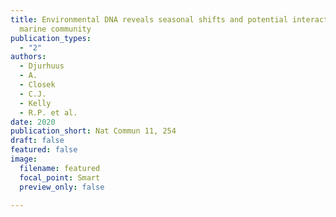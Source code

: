```yaml
---
title: Environmental DNA reveals seasonal shifts and potential interactions in a
  marine community
publication_types:
  - "2"
authors:
  - Djurhuus
  - A.
  - Closek
  - C.J.
  - Kelly
  - R.P. et al.
date: 2020
publication_short: Nat Commun 11, 254
draft: false
featured: false
image:
  filename: featured
  focal_point: Smart
  preview_only: false

---
```

